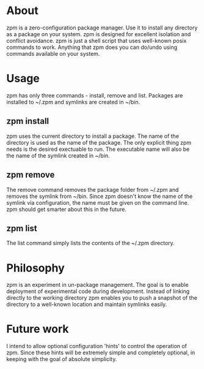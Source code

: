 # About

zpm is a zero-configuration package manager. Use it to install any directory as a package on your system.
zpm is designed for excellent isolation and conflict avoidance. zpm is just a shell script that uses
well-known posix commands to work. Anything that zpm does you can do/undo using commands available
on your system.

# Usage

zpm has only three commands - install, remove and list. Packages are installed to ~/.zpm
and symlinks are created in ~/bin.

## zpm install

zpm uses the current directory to install a package. The name of the directory is used as
the name of the package. The only explicit thing zpm needs is the desired exectuable to 
run. The executable name will also be the name of the symlink created in ~/bin.

## zpm remove 

The remove command removes the package folder from ~/.zpm and removes the symlink
from ~/bin. Since zpm doesn't know the name of the symlink via configuration, the 
name must be given on the command line. zpm should get smarter about this in the future.

## zpm list 

The list command simply lists the contents of the ~/.zpm directory.

# Philosophy

zpm is an experiment in un-package management. The goal is to enable deployment of 
experimental code during development. Instead of linking directly to the working directory
zpm enables you to push a snapshot of the directory to a well-known location and maintain
symlinks easily.

# Future work

I intend to allow optional configuration 'hints' to control the operation of zpm. 
Since these hints will be extremely simple and completely optional, in keeping
with the goal of absolute simplicity.

